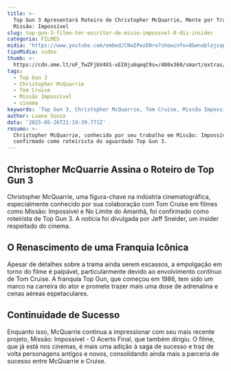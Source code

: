 ```yaml
---
title: >-
  Top Gun 3 Apresentará Roteiro de Christopher McQuarrie, Mente por Trás de
  Missão: Impossível
slug: top-gun-3-filme-ter-escritor-de-misso-impossvel-8-diz-insider
categoria: FILMES
midia: 'https://www.youtube.com/embed/CNaIPwzENro?showinfo=0&enablejsapi=1'
tipoMidia: video
thumb: >-
  https://cdn.ome.lt/oF_TwZFjbV4XS-xEI0ju6qeqC9s=/480x360/smart/extras/conteudos/Captura_de_tela_2025-05-26_172011.png
tags:
  - Top Gun 3
  - Christopher McQuarrie
  - Tom Cruise
  - Missão Impossível
  - cinema
keywords: 'Top Gun 3, Christopher McQuarrie, Tom Cruise, Missão Impossível, cinema'
author: Luana Souza
data: '2025-05-26T21:19:39.771Z'
resumo: >-
  Christopher McQuarrie, conhecido por seu trabalho em Missão: Impossível, está
  confirmado como roteirista do aguardado Top Gun 3.
---
```


## Christopher McQuarrie Assina o Roteiro de Top Gun 3

Christopher McQuarrie, uma figura-chave na indústria cinematográfica, especialmente conhecido por sua colaboração com Tom Cruise em filmes como Missão: Impossível e No Limite do Amanhã, foi confirmado como roteirista de Top Gun 3. A notícia foi divulgada por Jeff Sneider, um insider respeitado do cinema.

## O Renascimento de uma Franquia Icônica

Apesar de detalhes sobre a trama ainda serem escassos, a empolgação em torno do filme é palpável, particularmente devido ao envolvimento contínuo de Tom Cruise. A franquia Top Gun, que começou em 1986, tem sido um marco na carreira do ator e promete trazer mais uma dose de adrenalina e cenas aéreas espetaculares.

## Continuidade de Sucesso

Enquanto isso, McQuarrie continua a impressionar com seu mais recente projeto, Missão: Impossível - O Acerto Final, que também dirigiu. O filme, que já está nos cinemas, é mais uma adição à saga de sucesso e traz de volta personagens antigos e novos, consolidando ainda mais a parceria de sucesso entre McQuarrie e Cruise.

